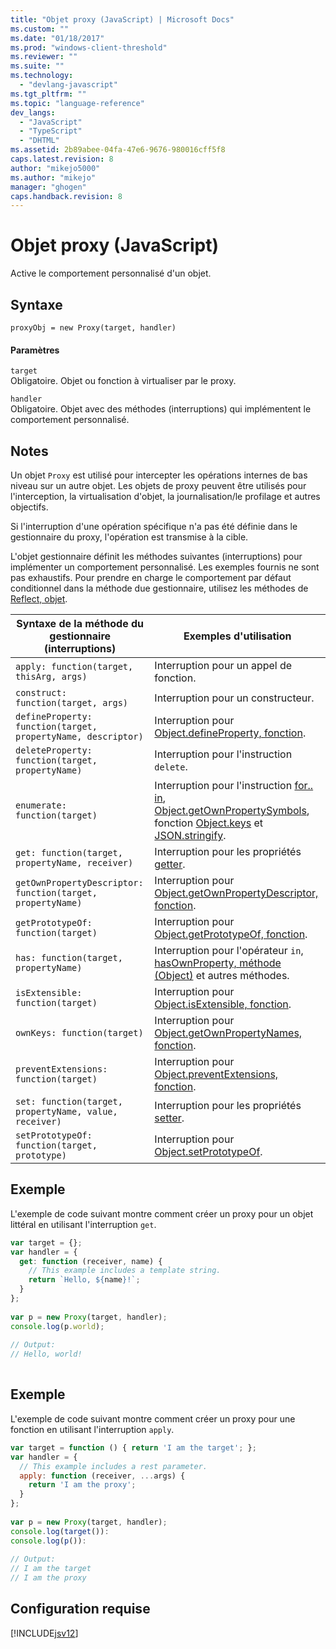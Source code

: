 ```yaml
---
title: "Objet proxy (JavaScript) | Microsoft Docs"
ms.custom: ""
ms.date: "01/18/2017"
ms.prod: "windows-client-threshold"
ms.reviewer: ""
ms.suite: ""
ms.technology: 
  - "devlang-javascript"
ms.tgt_pltfrm: ""
ms.topic: "language-reference"
dev_langs: 
  - "JavaScript"
  - "TypeScript"
  - "DHTML"
ms.assetid: 2b89abee-04fa-47e6-9676-980016cff5f8
caps.latest.revision: 8
author: "mikejo5000"
ms.author: "mikejo"
manager: "ghogen"
caps.handback.revision: 8
---
```

# Objet proxy (JavaScript)
Active le comportement personnalisé d'un objet.  
  
## Syntaxe  
  
```  
proxyObj = new Proxy(target, handler)  
```  
  
#### Paramètres  
 `target`  
 Obligatoire.  Objet ou fonction à virtualiser par le proxy.  
  
 `handler`  
 Obligatoire.  Objet avec des méthodes \(interruptions\) qui implémentent le comportement personnalisé.  
  
## Notes  
 Un objet `Proxy` est utilisé pour intercepter les opérations internes de bas niveau sur un autre objet.  Les objets de proxy peuvent être utilisés pour l'interception, la virtualisation d'objet, la journalisation\/le profilage et autres objectifs.  
  
 Si l'interruption d'une opération spécifique n'a pas été définie dans le gestionnaire du proxy, l'opération est transmise à la cible.  
  
 L'objet gestionnaire définit les méthodes suivantes \(interruptions\) pour implémenter un comportement personnalisé.  Les exemples fournis ne sont pas exhaustifs.  Pour prendre en charge le comportement par défaut conditionnel dans la méthode due gestionnaire, utilisez les méthodes de [Reflect, objet](../../javascript/reference/reflect-object-javascript.md).  
  
|Syntaxe de la méthode du gestionnaire \(interruptions\)|Exemples d'utilisation|  
|-------------------------------------------------------------|----------------------------|  
|`apply: function(target, thisArg, args)`|Interruption pour un appel de fonction.|  
|`construct: function(target, args)`|Interruption pour un constructeur.|  
|`defineProperty: function(target, propertyName, descriptor)`|Interruption pour [Object.defineProperty, fonction](../../javascript/reference/object-defineproperty-function-javascript.md).|  
|`deleteProperty: function(target, propertyName)`|Interruption pour l'instruction `delete`.|  
|`enumerate: function(target)`|Interruption pour l'instruction [for.. in](../../javascript/reference/for-dot-dot-dot-in-statement-javascript.md), [Object.getOwnPropertySymbols](../../javascript/reference/object-getownpropertysymbols-function-javascript.md), fonction [Object.keys](../../javascript/reference/object-keys-function-javascript.md) et [JSON.stringify](../../javascript/reference/json-stringify-function-javascript.md).|  
|`get: function(target, propertyName, receiver)`|Interruption pour les propriétés [getter](../../javascript/creating-objects-javascript.md).|  
|`getOwnPropertyDescriptor: function(target, propertyName)`|Interruption pour [Object.getOwnPropertyDescriptor, fonction](../../javascript/reference/object-getownpropertydescriptor-function-javascript.md).|  
|`getPrototypeOf: function(target)`|Interruption pour [Object.getPrototypeOf, fonction](../../javascript/reference/object-getprototypeof-function-javascript.md).|  
|`has: function(target, propertyName)`|Interruption pour l'opérateur `in`, [hasOwnProperty, méthode \(Object\)](../../javascript/reference/hasownproperty-method-object-javascript.md) et autres méthodes.|  
|`isExtensible: function(target)`|Interruption pour [Object.isExtensible, fonction](../../javascript/reference/object-isextensible-function-javascript.md).|  
|`ownKeys: function(target)`|Interruption pour [Object.getOwnPropertyNames, fonction](../../javascript/reference/object-getownpropertynames-function-javascript.md).|  
|`preventExtensions: function(target)`|Interruption pour [Object.preventExtensions, fonction](../../javascript/reference/object-preventextensions-function-javascript.md).|  
|`set: function(target, propertyName, value, receiver)`|Interruption pour les propriétés [setter](../../javascript/creating-objects-javascript.md).|  
|`setPrototypeOf: function(target, prototype)`|Interruption pour [Object.setPrototypeOf](../../javascript/reference/object-setprototypeof-function-javascript.md).|  
  
## Exemple  
 L'exemple de code suivant montre comment créer un proxy pour un objet littéral en utilisant l'interruption `get`.  
  
```javascript  
var target = {};  
var handler = {  
  get: function (receiver, name) {  
    // This example includes a template string.  
    return `Hello, ${name}!`;  
  }  
};  
  
var p = new Proxy(target, handler);  
console.log(p.world);  
  
// Output:  
// Hello, world!  
  
```  
  
## Exemple  
 L'exemple de code suivant montre comment créer un proxy pour une fonction en utilisant l'interruption `apply`.  
  
```javascript  
var target = function () { return 'I am the target'; };  
var handler = {  
  // This example includes a rest parameter.  
  apply: function (receiver, ...args) {  
    return 'I am the proxy';  
  }  
};  
  
var p = new Proxy(target, handler);  
console.log(target()):  
console.log(p()):  
  
// Output:  
// I am the target  
// I am the proxy  
```  
  
## Configuration requise  
 [!INCLUDE[jsv12](../../javascript/reference/includes/jsv12-md.md)]